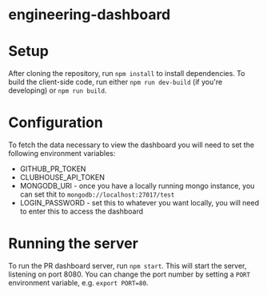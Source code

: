 # engineering-dashboard



# Setup
After cloning the repository, run `npm install` to install dependencies.
To build the client-side code, run either `npm run dev-build` (if you're developing)
or `npm run build`.

# Configuration

To fetch the data necessary to view the dashboard you will need to set the following environment variables:
* GITHUB_PR_TOKEN
* CLUBHOUSE_API_TOKEN
* MONGODB_URI - once you have a locally running mongo instance, you can set thit to `mongodb://localhost:27017/test`
* LOGIN_PASSWORD - set this to whatever you want locally, you will need to enter this to access the dashboard

# Running the server
To run the PR dashboard server, run `npm start`. This will start the server, listening on port 8080. You can change the port number by setting a `PORT` environment variable, e.g. `export PORT=80`.

